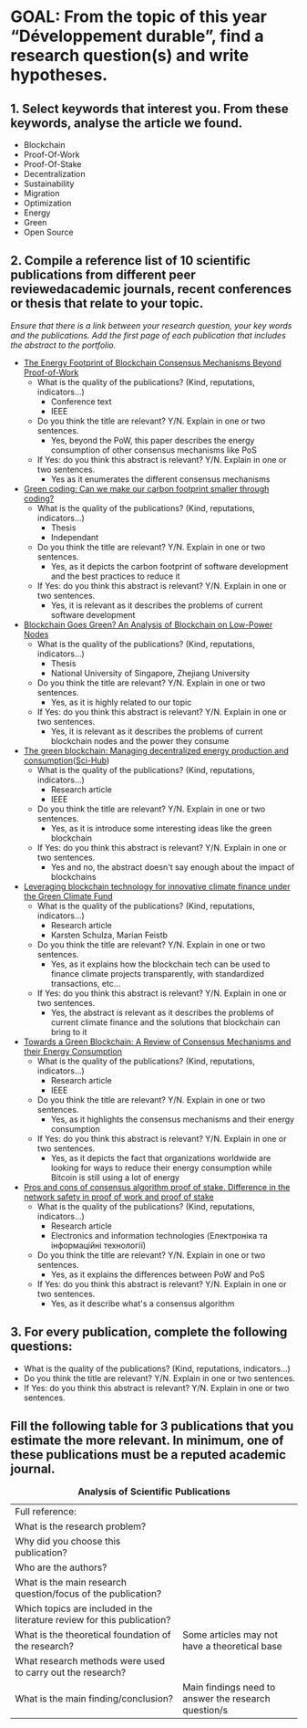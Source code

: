 # GOAL: From the topic of this year “Développement durable”, find a research question(s) and write hypotheses.
## 1. Select keywords that interest you. From these keywords, analyse the article we found.
- Blockchain
- Proof-Of-Work
- Proof-Of-Stake
- Decentralization
- Sustainability
- Migration
- Optimization
- Energy
- Green
- Open Source
## 2. Compile a reference list of 10 scientific publications from different peer reviewedacademic journals, recent conferences or thesis that relate to your topic. 
*Ensure that there is a link between your research question, your key words and the publications. Add the first page of each publication that includes the abstract to the portfolio.*
- [The Energy Footprint of Blockchain Consensus Mechanisms Beyond Proof-of-Work](https://ieeexplore.ieee.org/abstract/document/9741872)
    - What is the quality of the publications? (Kind, reputations, indicators...) 
        - Conference text
        - IEEE
    - Do you think the title are relevant? Y/N. Explain in one or two sentences. 
        - Yes, beyond the PoW, this paper describes the energy consumption of other consensus mechanisms like PoS
    - If Yes: do you think this abstract is relevant? Y/N. Explain in one or two sentences.
        - Yes as it enumerates the different consensus mechanisms
- [Green coding: Can we make our carbon footprint smaller through coding?](https://www.diva-portal.org/smash/record.jsf?pid=diva2%3A1675178&dswid=7064)
    - What is the quality of the publications? (Kind, reputations, indicators...) 
        - Thesis
        - Independant
    - Do you think the title are relevant? Y/N. Explain in one or two sentences. 
        - Yes, as it depicts the carbon footprint of software development and the best practices to reduce it
    - If Yes: do you think this abstract is relevant? Y/N. Explain in one or two sentences.
        - Yes, it is relevant as it describes the problems of current software development
- [Blockchain Goes Green? An Analysis of Blockchain on Low-Power Nodes](https://arxiv.org/abs/1905.06520)
    - What is the quality of the publications? (Kind, reputations, indicators...) 
        - Thesis
        - National University of Singapore, Zhejiang University
    - Do you think the title are relevant? Y/N. Explain in one or two sentences. 
        - Yes, as it is highly related to our topic
    - If Yes: do you think this abstract is relevant? Y/N. Explain in one or two sentences.
        - Yes, it is relevant as it describes the problems of current blockchain nodes and the power they consume
- [The green blockchain: Managing decentralized energy production and consumption](https://ieeexplore.ieee.org/abstract/document/7977613)([Sci-Hub](https://sci-hub.se/10.1109/EEEIC.2017.7977613))
    - What is the quality of the publications? (Kind, reputations, indicators...) 
        - Research article
        - IEEE
    - Do you think the title are relevant? Y/N. Explain in one or two sentences. 
        - Yes, as it is introduce some interesting ideas like the green blockchain
    - If Yes: do you think this abstract is relevant? Y/N. Explain in one or two sentences.
        - Yes and no, the abstract doesn't say enough about the impact of blockchains
- [Leveraging blockchain technology for innovative climate finance under the Green Climate Fund](https://www.sciencedirect.com/science/article/pii/S2589811620300434)
    - What is the quality of the publications? (Kind, reputations, indicators...) 
        - Research article
        - Karsten Schulza, Marian Feistb
    - Do you think the title are relevant? Y/N. Explain in one or two sentences. 
        - Yes, as it explains how the blockchain tech can be used to finance climate projects transparently, with standardized transactions, etc...
    - If Yes: do you think this abstract is relevant? Y/N. Explain in one or two sentences.
        - Yes, the abstract is relevant as it describes the problems of current climate finance and the solutions that blockchain can bring to it
- [Towards a Green Blockchain: A Review of Consensus Mechanisms and their Energy Consumption](https://www.researchgate.net/publication/354818357_Towards_a_Green_Blockchain_A_Review_of_Consensus_Mechanisms_and_their_Energy_Consumption)
    - What is the quality of the publications? (Kind, reputations, indicators...) 
        - Research article
        - IEEE
    - Do you think the title are relevant? Y/N. Explain in one or two sentences. 
        - Yes, as it highlights the consensus mechanisms and their energy consumption
    - If Yes: do you think this abstract is relevant? Y/N. Explain in one or two sentences.
        - Yes, as it depicts the fact that organizations worldwide are looking for ways to reduce their energy consumption while Bitcoin is still using a lot of energy
- [Pros and cons of consensus algorithm proof of stake. Difference in the network safety in proof of work and proof of stake](https://web.archive.org/web/20190429064714id_/http://elit.lnu.edu.ua/pdf/9_10.pdf) 
    - What is the quality of the publications? (Kind, reputations, indicators...) 
        - Research article
        - Electronics and information technologies (Електроніка та інформаційні технології)
    - Do you think the title are relevant? Y/N. Explain in one or two sentences. 
        - Yes, as it explains the differences between PoW and PoS
    - If Yes: do you think this abstract is relevant? Y/N. Explain in one or two sentences.
        - Yes, as it describe what's a consensus algorithm

## 3. For every publication, complete the following questions:
- What is the quality of the publications? (Kind, reputations, indicators...) 
- Do you think the title are relevant? Y/N. Explain in one or two sentences. 
- If Yes: do you think this abstract is relevant? Y/N. Explain in one or two sentences.
## Fill the following table for 3 publications that you estimate the more relevant. In minimum, one of these publications must be a reputed academic journal.
<table>
    <caption><b>Analysis of Scientific Publications</b></caption>
    <tbody>
        <tr>
            <td>Full reference:</td>
            <td></td>
        </tr>
        <tr>
            <td>What is the research problem?</td>
            <td></td>
        </tr>
        <tr>
            <td>Why did you choose this publication?</td>
            <td></td>
        </tr>
        <tr>
            <td>Who are the authors?</td>
            <td></td>
        </tr>
        <tr>
            <td>What is the main research question/focus of the publication?</td>
            <td></td>
        </tr>
        <tr>
            <td>Which topics are included in the literature review for this publication?</td>
            <td></td>
        </tr>
        <tr>
            <td>What is the theoretical foundation of the
research?</td>
            <td>Some articles may not have a theoretical
base</td>
        </tr>
        <tr>
            <td>What research methods were used to carry
out the research?</td>
            <td></td>
        </tr>
        <tr>
            <td>What is the main finding/conclusion?</td>
            <td>Main findings need to answer the research
question/s</td>
        </tr>
    </tbody>
</table>